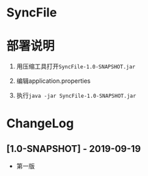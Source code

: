 # SyncFile





# 部署说明

1. 用压缩工具打开`SyncFile-1.0-SNAPSHOT.jar`

2. 编辑application.properties

3. 执行`java -jar SyncFile-1.0-SNAPSHOT.jar`

# ChangeLog

## [1.0-SNAPSHOT] - 2019-09-19

- 第一版